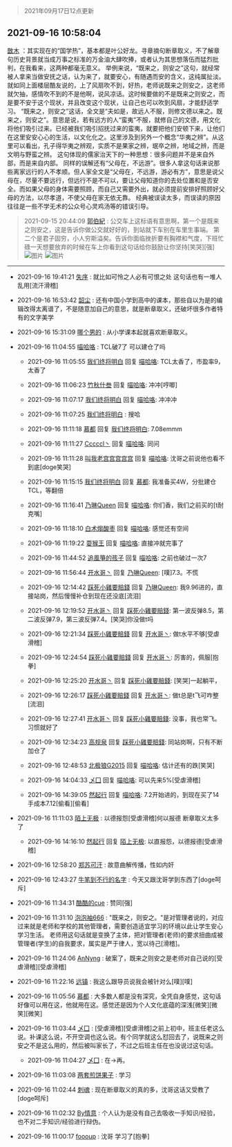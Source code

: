 > 2021年09月17日12点更新
<link rel="stylesheet" href="https://cdn.jsdelivr.net/gh/taotie6/sampleJSON@main/css/photo_show.css">
<meta name="referrer" content="no-referrer" />


 ## 2021-09-16 10:58:04 

 [㪚木](https://www.coolapk.com/feed/30021258?shareKey=YWI2NzVkOGIxMWRhNjE0MmMwYTk~) ：其实现在的“国学热”，基本都是叶公好龙。寻章摘句断章取义，不了解章句历史背景就当成万事之标准的万金油大肆吹捧，或者认为其思想落伍而猛烈批判，在我看来，这两种都毫无意义。
举例来说，“既来之，则安之”这句，就经常被人拿来当做安抚之话，认为来了，就要安心，有随遇而安的含义，这纯属扯淡<!--break-->。
就如同上面楼层酷友说的，上了风扇吹不到，好热，老师说既来之则安之，这老师就欠抽，感情吹不到的不是他啊，说风凉话。这时候要做的不是既来之则安之，而是要不安于这个现状，并且改变这个现状，让自己也可以吹到风扇，才能舒适学习。
“既来之，则安之”这话，全文是“夫如是，故远人不服，则修文德以来之。既来之，则安之”。意思是说，若有远方的人“蛮夷”不服，就修自己的文德，用文化将他们吸引过来。已经被我们吸引招抚过来的蛮夷，就要把他们安顿下来，让他们在这里安安心心的生活，以文化化之。这里涉及到另外一个概念“华夷之辨”。从这里可以看出，孔子得华夷之辨观，实质不是果家之辨，珉卒之辨，地域之辨，而是文明与野蛮之辨。
这句体现的儒家治天下的一种思想：很多问题并不是来自外部，而是来自内部。
同样的误解还有“父母在，不远游”。很多人拿这句话来说那些离家远行的人不孝顺。但人家全文是“父母在，不远游，游必有方”，意思是说父母在，尽量不要远行，但远行不是不可以，要让父母知道你的去处位置和是否安全。而如果父母的身体需要照顾，而自己又需要外出，就必须提前安排好照顾好父母的方法，以尽孝道，不使父母在家无依无靠。
经典被误读太多，而误读的原因往往是一些不学无术的公众号心灵鸡汤等的错误引导。 

<div class="album">
</div>

> 2021-09-15 20:44:09 
> [郭伯紀](https://www.coolapk.com/feed/30010495?shareKey=NGNlMTQ0ZDAzNWI1NjE0MmMwYTk~) : 公交车上这标语有意思啊，第一个是既来之则安之，这是告诉你做公交就好好的，到站就下车别在车里生事端。 第二个是君子固穷，小人穷斯溢矣。告诉你面临挫折要有胸襟和气度，下班忙碌一天想要放弃的时候在车上你看到这句话给你鼓励让你坚持[笑哭][强] 
![图片](https://image.coolapk.com/feed/2021/0915/20/2859803_7c3e2d57_9846_7251@3325x2494.jpeg)
![图片](https://image.coolapk.com/feed/2021/0915/20/2859803_69bab41e_9846_7253@3325x2494.jpeg)

 ------- 

- 2021-09-16 19:41:21 [失序](uid=1009107) : 就比如可怜之人必有可恨之处
这句话也有一堆人乱用[流汗滑稽] 

- 2021-09-16 16:53:42 [韶尘](uid=1296954) : 还有中国小学到高中的课本，那些自以为是的编辑改得太离谱了，不是随意加自己的意思，就是断章取义，还破坏很多作者特有的文字美学 

- 2021-09-16 15:31:09 [哪个男的](uid=1057736) : 从小学课本起就喜欢断章取义。 

- 2021-09-16 11:04:55 [喵哈咯](uid=2466448) : TCL破7了 可以建仓了吗 

    - 2021-09-16 11:05:55 [我们终将明白](uid=3083973) 回复 [喵哈咯](uid=2466448): TCL太香了，市盈率9，太香了 

    - 2021-09-16 11:06:23 [竹秋什叁](uid=2319428) 回复 [喵哈咯](uid=2466448): 冲冲[哼唧] 

    - 2021-09-16 11:07:17 [我们终将明白](uid=3083973) 回复 [喵哈咯](uid=2466448): 冲冲冲 

    - 2021-09-16 11:07:25 [我们终将明白](uid=3083973) : 搜哈 

    - 2021-09-16 11:11:18 [慕都](uid=3927797) 回复 [我们终将明白](uid=3083973): 7.08emmm 

    - 2021-09-16 11:11:27 [Cccccl丶](uid=7508619) 回复 [喵哈咯](uid=2466448): 同问 

    - 2021-09-16 11:11:28 [叫我老宫宫宫宫宫](uid=3450877) 回复 [喵哈咯](uid=2466448): 沈哥之前说他也看不到底[doge笑哭] 

    - 2021-09-16 11:15:15 [我们终将明白](uid=3083973) 回复 [慕都](uid=3927797): 我准备买4W，分批建仓TCL，等翻倍 

    - 2021-09-16 11:16:41 [乃琳Queen](uid=2370903) 回复 [喵哈咯](uid=2466448): 你们香，我们之前买的[t耐克嘴] 

    - 2021-09-16 11:18:10 [白术煼酸枣](uid=8303609) 回复 [喵哈咯](uid=2466448): 感觉还有空间 

    - 2021-09-16 11:19:22 [耍猴王](uid=2055455) 回复 [喵哈咯](uid=2466448): 直接冲就完事了 

    - 2021-09-16 11:44:52 [追風箏的孩子](uid=783549) 回复 [喵哈咯](uid=2466448): 之前也破过一次7 

    - 2021-09-16 11:56:44 [开水哥丶](uid=608451) 回复 [乃琳Queen](uid=2370903): [噗]7.3。不慌 

    - 2021-09-16 12:14:42 [踩死小雞要賠錢](uid=2375908) 回复 [乃琳Queen](uid=2370903): 我9.96进的，直接站岗，然后慢慢补仓到现在还没底[流泪] 

    - 2021-09-16 12:19:52 [开水哥丶](uid=608451) 回复 [踩死小雞要賠錢](uid=2375908): 第一波反弹8.5，第二波反弹7.9，第三波反弹7.4。[笑哭]你没做t吗 

    - 2021-09-16 12:21:34 [踩死小雞要賠錢](uid=2375908) 回复 [开水哥丶](uid=608451): 做t水平不够[受虐滑稽] 

    - 2021-09-16 12:24:54 [踩死小雞要賠錢](uid=2375908) 回复 [开水哥丶](uid=608451): 厉害的，佩服[抱拳] 

    - 2021-09-16 12:25:20 [开水哥丶](uid=608451) 回复 [踩死小雞要賠錢](uid=2375908): [笑哭]一起躺平， 

    - 2021-09-16 12:26:17 [踩死小雞要賠錢](uid=2375908) 回复 [开水哥丶](uid=608451): 做t总是t飞可咋整[流泪] 

    - 2021-09-16 12:27:41 [开水哥丶](uid=608451) 回复 [踩死小雞要賠錢](uid=2375908): 没事，我也常飞。习惯就好了 

    - 2021-09-16 12:34:23 [高规泉](uid=1123484) 回复 [踩死小雞要賠錢](uid=2375908): 同站岗啊，只有不断加仓了 

    - 2021-09-16 12:48:53 [北极狼G2015](uid=1022608) 回复 [喵哈咯](uid=2466448): 估计还有的跌[笑哭] 

    - 2021-09-16 14:04:33 [乄囗](uid=759206) 回复 [喵哈咯](uid=2466448): 可以先来5%[受虐滑稽] 

    - 2021-09-16 14:39:05 [然起行](uid=2111263) 回复 [喵哈咯](uid=2466448): 7.2开始进的，到现在买了14手成本7.12[偷看][偷看] 

- 2021-09-16 11:11:03 [陌上无极](uid=1205770) : 以德报怨[受虐滑稽]何以报德
断章取义太多了 

    - 2021-09-16 14:16:10 [然起行](uid=2111263) 回复 [陌上无极](uid=1205770): 以直报怨，以德报德[受虐滑稽] 

- 2021-09-16 12:58:20 [郑苏可汗](uid=678781) : 故意曲解传播，性如内奸 

- 2021-09-16 12:43:27 [牛笔到不行的名字](uid=2374460) : 今天又跟沈哥学到东西了[doge呵斥] 

- 2021-09-16 11:34:31 [酷酷的cue](uid=2882563) : 赞同[强] 

- 2021-09-16 11:31:10 [泡泡袖666](uid=2844894) : &quot;既来之，则安之。&quot;是对管理者说的，对应过来就是老师和学校的其他管理者，需要创造适宜学习的环境以此让学生安心学习生活。
老师用这句话就是变换了主体，把对管理者(老师)的要求扭曲成被管理者(学生)的自我要求，属实是严于律人，宽以待己[滑稽]。 

- 2021-09-16 11:24:06 [AnNyng](uid=1302519) : 破案了，既来之则安之是老师对自己说的[受虐滑稽][受虐滑稽] 

- 2021-09-16 11:22:16 [远镇](uid=1471248) : 我这么跟导员说我会被针对么[噗][噗] 

- 2021-09-16 11:05:56 [慕都](uid=3927797) : 大多数人都是没有深究，全凭自身感觉，这句话好像可以用在这，他就用在这。感觉还是因为个人文化底蕴的深浅[微笑][微笑][微笑] 

- 2021-09-16 11:03:44 [乄囗](uid=759206) : [受虐滑稽][受虐滑稽]之前上初中，班主任老这么说。补课这么说，不开空调也这么说。有个同学就这么怼回去了，说既来之则安之不是这么用的，然后被叫家长了，不过之后班主任在也没说过这句话。 

    - 2021-09-16 11:04:27 [乄囗](uid=759206) : 在-&gt;再。 

- 2021-09-16 11:03:08 [两套煎饼果子](uid=810336) : 学习 

- 2021-09-16 11:02:44 [刺魂](uid=1662383) : 现在断章取义的真的多，沈哥这话又受教了[doge呵斥] 

- 2021-09-16 11:02:32 [By情意](uid=2227064) : 个人认为是没有自己去吸收一手知识/经验，也不对二手知识/经验进行辩伪。 

- 2021-09-16 11:00:17 [foooup](uid=12770621) : 沈哥 学习了[抱拳] 

